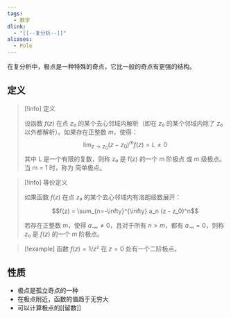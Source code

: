 ```yaml
---
tags:
  - 数学
dlink:
  - "[[--复分析--]]"
aliases:
  - Pole
---
```

在复分析中，极点是一种特殊的奇点，它比一般的奇点有更强的结构。

## 定义
>[!info] 定义
> 
> 设函数 $f(z)$ 在点 $z₀$ 的某个去心邻域内解析（即在 $z₀$ 的某个邻域内除了 $z₀$ 以外都解析）。如果存在正整数 $m$，使得：
> $$\lim_{z \to z_0} (z - z_0)^m f(z) = L \neq 0$$
> 其中 L 是一个有限的复数，则称 z₀ 是 f(z) 的一个 m 阶极点 或 m 级极点。当 m = 1 时，称为 简单极点。

> [!info] 等价定义
> 
> 如果函数 $f(z)$ 在点 $z₀$ 的某个去心邻域内有洛朗级数展开：
> 
> $$f(z) = \sum_{n=-\infty}^{\infty} a_n (z - z_0)^n$$
> 
> 若存在正整数 $m$，使得 $a₋ₘ ≠ 0$，且对于所有 $n > m$，都有 $a₋ₙ = 0$，则称 $z₀$ 是 $f(z)$ 的一个 $m$ 阶极点。

>[!example]
函数 $f(z) = 1/z²$ 在 $z = 0$ 处有一个二阶极点。
## 性质
- 极点是孤立奇点的一种
- 在极点附近，函数的值趋于无穷大
- 可以计算极点的[[留数]]
